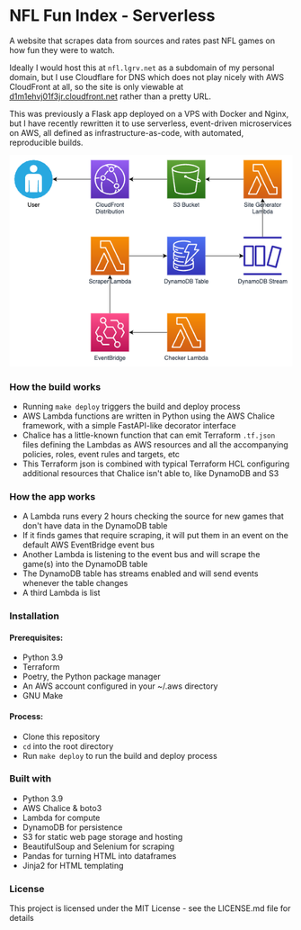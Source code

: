 # NFL Fun Index - Serverless

A website that scrapes data from sources and rates past NFL games on how fun they were to watch.

Ideally I would host this at `nfl.lgrv.net` as a subdomain of my personal domain, but I use Cloudflare for DNS which
does not play nicely with AWS CloudFront at all, so the site is only viewable
at [d1m1ehvj01f3jr.cloudfront.net](https://d1m1ehvj01f3jr.cloudfront.net/) rather than a pretty URL.

This was previously a Flask app deployed on a VPS with Docker and Nginx, but I have recently rewritten it to use
serverless, event-driven microservices on AWS, all defined as infrastructure-as-code, with automated, reproducible
builds.

![infrastructure diagram](./docs/nfl-serverless.drawio.png)

### How the build works

- Running `make deploy` triggers the build and deploy process
- AWS Lambda functions are written in Python using the AWS Chalice framework, with a simple FastAPI-like decorator
  interface
- Chalice has a little-known function that can emit Terraform `.tf.json` files defining the Lambdas as AWS resources and
  all the accompanying policies, roles, event rules and targets, etc
- This Terraform json is combined with typical Terraform HCL configuring additional resources that Chalice isn't able
  to, like DynamoDB and S3

### How the app works

- A Lambda runs every 2 hours checking the source for new games that don't have data in the DynamoDB table
- If it finds games that require scraping, it will put them in an event on the default AWS EventBridge event bus
- Another Lambda is listening to the event bus and will scrape the game(s) into the DynamoDB table
- The DynamoDB table has streams enabled and will send events whenever the table changes
- A third Lambda is list

### Installation

#### Prerequisites:

- Python 3.9
- Terraform
- Poetry, the Python package manager
- An AWS account configured in your ~/.aws directory
- GNU Make

#### Process:

* Clone this repository
* `cd` into the root directory
* Run `make deploy` to run the build and deploy process

### Built with

- Python 3.9
- AWS Chalice & boto3
- Lambda for compute
- DynamoDB for persistence
- S3 for static web page storage and hosting
- BeautifulSoup and Selenium for scraping
- Pandas for turning HTML into dataframes
- Jinja2 for HTML templating

### License

This project is licensed under the MIT License - see the LICENSE.md file for details
